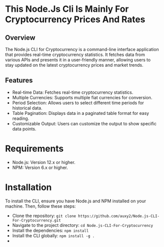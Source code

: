 # This Node.Js Cli Is Mainly For Cryptocurrency Prices And Rates

## Overview


The Node.js CLI for Cryptocurrency is a command-line interface application that provides real-time cryptocurrency statistics. 
It fetches data from various APIs and presents it in a user-friendly manner, allowing users to stay updated on the latest cryptocurrency prices and market trends.

## Features


- Real-time Data: Fetches real-time cryptocurrency statistics.
- Multiple Currencies: Supports multiple fiat currencies for conversion.
- Period Selection: Allows users to select different time periods for historical data.
- Table Pagination: Displays data in a paginated table format for easy reading.
- Customizable Output: Users can customize the output to show specific data points.


# Requirements

- Node.js: Version 12.x or higher.
- NPM: Version 6.x or higher.


# Installation


To install the CLI, ensure you have Node.js and NPM installed on your machine. Then, follow these steps:

- Clone the repository: `git clone https://github.com/auxy2/Node.js-CLI-For-Cryptocurrency.git
`
- Navigate to the project directory: `cd Node.js-CLI-For-Cryptocurrency`
- Install the dependencies: `npm install`
- Install the CLI globally: `npm install -g .`
- 












